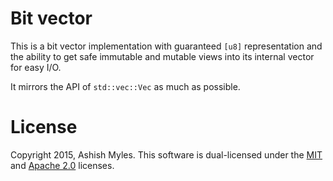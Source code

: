 # Bit vector

This is a bit vector implementation with guaranteed `[u8]` representation and
the ability to get safe immutable and mutable views into its internal vector for
easy I/O.

It mirrors the API of `std::vec::Vec` as much as possible.

# License

Copyright 2015, Ashish Myles.
This software is dual-licensed under the [MIT](LICENSE-MIT) and
[Apache 2.0](LICENSE-APACHE) licenses.

